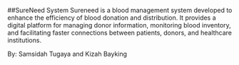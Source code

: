 ##SureNeed System
Sureneed is a blood management system developed to enhance the efficiency of blood donation and distribution. It provides a digital platform for managing donor information, monitoring blood inventory, and facilitating faster connections between patients, donors, and healthcare institutions.

By: Samsidah Tugaya and Kizah Bayking
